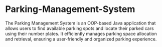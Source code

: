 # Parking-Management-System
The Parking Management System is an OOP-based Java application that allows users to find available parking spots and locate their parked cars using their number plates. It efficiently manages parking space allocation and retrieval, ensuring a user-friendly and organized parking experience.
